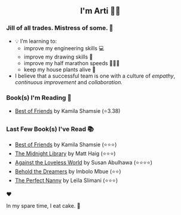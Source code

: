 <div align="center">
  
  ## I'm Arti 👋🏽
  
</div>
  
### Jill of all trades. Mistress of some. 👑

- 💡 I’m learning to:
  - improve my engineering skills 💻
  - improve my drawing skills 🎨
  - improve my half marathon speeds 🏃🏽‍♀️
  - keep my house plants alive 🌱
- I believe that a successful team is one with a culture of _empathy_, _continuous improvement_ and _collaboration._


### Book(s) I'm Reading 📖
<!-- GOODREADS-LIST:START -->
- [Best of Friends](https://www.goodreads.com/review/show/5003933302?utm_medium=api&utm_source=rss) by Kamila Shamsie (⭐️3.38)
<!-- GOODREADS-LIST:END -->

### Last Few Book(s) I've Read 📚
<!-- GOODREADS-READ-LIST:START -->
- [Best of Friends](https://www.goodreads.com/review/show/5003933302?utm_medium=api&utm_source=rss) by Kamila Shamsie (⭐⭐⭐)
- [The Midnight Library](https://www.goodreads.com/review/show/3598680761?utm_medium=api&utm_source=rss) by Matt Haig (⭐⭐⭐)
- [Against the Loveless World](https://www.goodreads.com/review/show/6530048981?utm_medium=api&utm_source=rss) by Susan Abulhawa (⭐⭐⭐⭐)
- [Behold the Dreamers](https://www.goodreads.com/review/show/6744276337?utm_medium=api&utm_source=rss) by Imbolo Mbue (⭐⭐)
- [The Perfect Nanny](https://www.goodreads.com/review/show/5543775637?utm_medium=api&utm_source=rss) by Leïla Slimani (⭐⭐⭐)
<!-- GOODREADS-READ-LIST:END -->
❤️

In my spare time, I eat cake. 🍰
